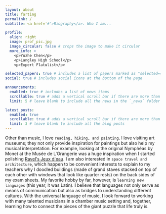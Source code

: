 ```yaml
---
layout: about
title: farting
permalink: /
subtitle: <a href='#'>Biography</a>. Who I am...

profile:
  align: right
  image: prof_pic.jpg
  image_circular: false # crops the image to make it circular
  more_info: >
    <p>Yuzhe Chen</p>
    <p>Langley High School</p>
    <p>Expert Flatulist</p>

selected_papers: true # includes a list of papers marked as "selected={true}"
social: true # includes social icons at the bottom of the page

announcements:
  enabled: true # includes a list of news items
  scrollable: true # adds a vertical scroll bar if there are more than 3 news items
  limit: 5 # leave blank to include all the news in the `_news` folder

latest_posts:
  enabled: true
  scrollable: true # adds a vertical scroll bar if there are more than 3 new posts items
  limit: 3 # leave blank to include all the blog posts
---
```


Other than music, I love `reading, hiking, and painting`. I love visiting art museums; they not only provide inspiration for paintings but also help my musical interpretation. For example, looking at the original Nymphéas by Monet at the Musée de L'Orangerie was a huge inspiration when I started polishing [Ravel's Jeux d'eau](https://www.youtube.com/watch?v=jnKFIp7CahY&pp=0gcJCdgAo7VqN5tD). I am also interested in `space travel and architecture`, which happen to be convenient interests to explain to my teachers why I doodled buildings (made of grand staves stacked on top of each other with windows that look like quarter rests) on the back sides of my exam sheets.
My favorite hobby by far, however, is `learning new languages` (this year, it was Latin). I believe that languages not only serve as means of communication but also as bridges to understanding different cultures. With the universal language of music, I look forward to working with many talented musicians in a chamber music setting and, together, learning how to connect the pieces of the giant puzzle that life truly is.
